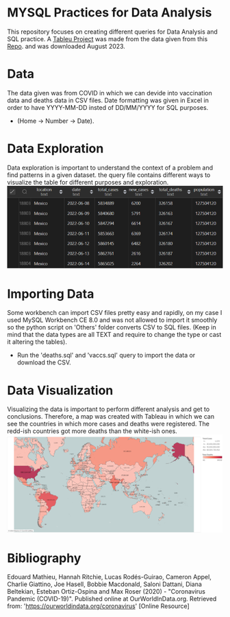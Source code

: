 # MYSQL Practices for Data Analysis 

This repository focuses on creating different queries for Data Analysis and SQL practice.
A [Tableu Project](https://public.tableau.com/app/profile/miguel.figarola/viz/CovidVisualization_16932680165500/CasesandDeaths#1) was made from the data given from this [Repo](https://ourworldindata.org/covid-deaths).
and was downloaded August 2023.

# Data
The data given was from COVID in which we can devide into vaccination data and deaths data in CSV files. 
Date formatting was given in Excel in order to have YYYY-MM-DD insted of DD/MM/YYYY for SQL purposes. 
* (Home -> Number -> Date).

# Data Exploration
Data exploration is important to understand the context of a problem and find patterns in a given dataset.
the query file contains different ways to visualize the table for different purposes and exploration.
![Data Exploration](Others/query1.png)

# Importing Data
Some workbench can import CSV files pretty easy and rapidly, on my case I used MySQL Workbench CE 8.0
and was not allowed to import it smoothly so the python script on 'Others' folder converts CSV to SQL files.
(Keep in mind that the data types are all TEXT and require to change the type or cast it altering the tables).
* Run the 'deaths.sql' and 'vaccs.sql' query to import the data or download the CSV.

# Data Visualization
Visualizing the data is important to perform different analysis and get to conclusions. Therefore,
a map was created with Tableau in which we can see the countries in which
more cases and deaths were registered. The redd-ish countries got more deaths than the white-ish ones.
![Map](Others/Cases_and_Deaths.png)

# Bibliography
Edouard Mathieu, Hannah Ritchie, Lucas Rodés-Guirao, Cameron Appel, Charlie Giattino, Joe Hasell, Bobbie Macdonald, Saloni Dattani, Diana Beltekian, Esteban Ortiz-Ospina and Max Roser (2020) - "Coronavirus Pandemic (COVID-19)". Published online at OurWorldInData.org. Retrieved from: 'https://ourworldindata.org/coronavirus' [Online Resource]
